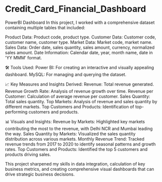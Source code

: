 # Credit_Card_Financial_Dashboard
PowerBI Dashboard
In this project, I worked with a comprehensive dataset containing multiple tables that included:

Product Data: Product code, product type.
Customer Data: Customer code, customer name, customer type.
Market Data: Market code, market name.
Sales Data: Order date, sales quantity, sales amount, currency, normalized sales amount.
Date Information: Calendar date, year, month name, date in 'YY MMM' format.

🛠️ Tools Used:
Power BI: For creating an interactive and visually appealing dashboard.
MySQL: For managing and querying the dataset.

📈 Key Measures and Insights Derived:
Revenue: Total revenue generated.
Revenue Growth Rate: Analysis of revenue growth over time.
Revenue per Customer: Calculation of average revenue per customer.
Sales Quantity: Total sales quantity.
Top Markets: Analysis of revenue and sales quantity by different markets.
Top Customers and Products: Identification of top-performing customers and products.

📊 Visuals and Insights:
Revenue by Markets: Highlighted key markets contributing the most to the revenue, with Delhi NCR and Mumbai leading the way.
Sales Quantity by Markets: Visualized the sales quantity distribution across various markets.
Monthly Revenue Trend: Tracked revenue trends from 2017 to 2020 to identify seasonal patterns and growth rates.
Top Customers and Products: Identified the top 5 customers and products driving sales.

This project sharpened my skills in data integration, calculation of key business metrics, and creating comprehensive visual dashboards that can drive strategic business decisions.
